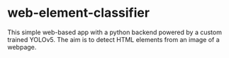 # web-element-classifier
This simple web-based app with a python backend powered by a custom trained YOLOv5. The aim is to detect HTML elements from an image of a webpage.
